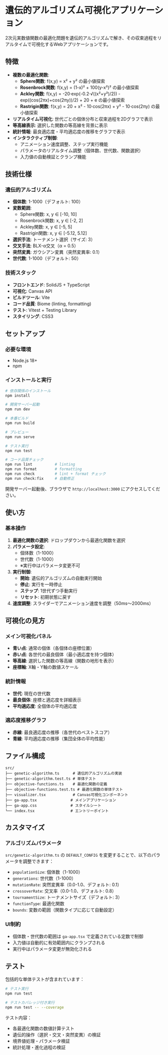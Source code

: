 # 遺伝的アルゴリズム可視化アプリケーション

2次元実数値関数の最適化問題を遺伝的アルゴリズムで解き、その収束過程をリアルタイムで可視化するWebアプリケーションです。

## 特徴

- **複数の最適化関数**:
  - **Sphere関数**: f(x,y) = x² + y² の最小値探索
  - **Rosenbrock関数**: f(x,y) = (1-x)² + 100(y-x²)² の最小値探索
  - **Ackley関数**: f(x,y) = -20·exp(-0.2·√((x²+y²)/2)) - exp((cos(2πx)+cos(2πy))/2) + 20 + e の最小値探索
  - **Rastrigin関数**: f(x,y) = 20 + x² - 10·cos(2πx) + y² - 10·cos(2πy) の最小値探索
- **リアルタイム可視化**: 世代ごとの個体分布と収束過程を2Dグラフで表示
- **等高線表示**: 選択した関数の等高線を背景に表示
- **統計情報**: 最良適応度・平均適応度の推移をグラフで表示
- **インタラクティブ制御**:
  - アニメーション速度調整、ステップ実行機能
  - パラメータのリアルタイム調整（個体数、世代数、関数選択）
  - 入力値の自動検証とクランプ機能

## 技術仕様

### 遺伝的アルゴリズム
- **個体数**: 1-1000（デフォルト: 100）
- **変数範囲**:
  - Sphere関数: x, y ∈ [-10, 10]
  - Rosenbrock関数: x, y ∈ [-2, 2]
  - Ackley関数: x, y ∈ [-5, 5]
  - Rastrigin関数: x, y ∈ [-5.12, 5.12]
- **選択手法**: トーナメント選択（サイズ: 3）
- **交叉手法**: BLX-α交叉（α = 0.5）
- **突然変異**: ガウシアン変異（突然変異率: 0.1）
- **世代数**: 1-1000（デフォルト: 50）

### 技術スタック
- **フロントエンド**: SolidJS + TypeScript
- **可視化**: Canvas API
- **ビルドツール**: Vite
- **コード品質**: Biome (linting, formatting)
- **テスト**: Vitest + Testing Library
- **スタイリング**: CSS3

## セットアップ

### 必要な環境
- Node.js 18+
- npm

### インストールと実行

```bash
# 依存関係のインストール
npm install

# 開発サーバー起動
npm run dev

# 本番ビルド
npm run build

# プレビュー
npm run serve

# テスト実行
npm run test

# コード品質チェック
npm run lint          # linting
npm run format        # formatting
npm run check         # lint + format チェック
npm run check:fix     # 自動修正
```

開発サーバー起動後、ブラウザで `http://localhost:3000` にアクセスしてください。

## 使い方

### 基本操作
1. **最適化関数の選択**: ドロップダウンから最適化関数を選択
2. **パラメータ設定**:
   - 個体数（1-1000）
   - 世代数（1-1000）
   - ※実行中はパラメータ変更不可
3. **実行制御**:
   - **開始**: 遺伝的アルゴリズムの自動実行開始
   - **停止**: 実行を一時停止
   - **ステップ**: 1世代ずつ手動実行
   - **リセット**: 初期状態に戻す
4. **速度調整**: スライダーでアニメーション速度を調整（50ms〜2000ms）

## 可視化の見方

### メイン可視化パネル
- **青い点**: 通常の個体（各個体の座標位置）
- **赤い点**: 各世代の最良個体（最小適応度を持つ個体）
- **等高線**: 選択した関数の等高線（関数の地形を表示）
- **座標軸**: X軸・Y軸の数値スケール

### 統計情報
- **世代**: 現在の世代数
- **最良個体**: 座標と適応度を詳細表示
- **平均適応度**: 全個体の平均適応度

### 適応度推移グラフ
- **赤線**: 最良適応度の推移（各世代のベストスコア）
- **青線**: 平均適応度の推移（集団全体の平均性能）

## ファイル構成

```
src/
├── genetic-algorithm.ts      # 遺伝的アルゴリズムの実装
├── genetic-algorithm.test.ts # 単体テスト
├── objective-functions.ts    # 最適化関数の定義
├── objective-functions.test.ts # 最適化関数の単体テスト
├── visualizer.tsx            # Canvas可視化コンポーネント
├── ga-app.tsx               # メインアプリケーション
├── ga-app.css               # スタイルシート
└── index.tsx                # エントリーポイント
```

## カスタマイズ

### アルゴリズムパラメータ
`src/genetic-algorithm.ts` の `DEFAULT_CONFIG` を変更することで、以下のパラメータを調整できます：

- `populationSize`: 個体数（1-1000）
- `generations`: 世代数（1-1000）
- `mutationRate`: 突然変異率（0.0-1.0、デフォルト: 0.1）
- `crossoverRate`: 交叉率（0.0-1.0、デフォルト: 0.8）
- `tournamentSize`: トーナメントサイズ（デフォルト: 3）
- `functionType`: 最適化関数
- `bounds`: 変数の範囲（関数タイプに応じて自動設定）

### UI制約
- 個体数・世代数の範囲は `ga-app.tsx` で定義されている定数で制御
- 入力値は自動的に有効範囲内にクランプされる
- 実行中はパラメータ変更が無効化される

## テスト

包括的な単体テストが含まれています：

```bash
# テスト実行
npm run test

# テストカバレッジ付き実行
npm run test -- --coverage
```

テスト内容：
- 各最適化関数の数値計算テスト
- 遺伝的操作（選択・交叉・突然変異）の検証
- 境界値処理・パラメータ検証
- 統計処理・進化過程の検証
